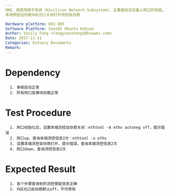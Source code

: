 ```yaml
---
HNS，海思网络子系统（Hisilicon Network Subsystem），主要是验证设备上网口的性能。
本用例验证的是XGE光口关闭打开流控自协商

Hardware platform: D03 D05  
Software Platform: CentOS Ubuntu Debian 
Author: Vasily Fang <fangyuanzheng3@huawei.com>  
Date: 2017-11-21
Categories: Estuary Documents  
Remark:
---
```


# Dependency
```
  1. 单板启动正常
  2. 所有网口各模块加载正常
```

# Test Procedure
```
  1. 网口初始化后，设置本端流控自协商关闭：ethtool -A ethx autoneg off，提示错误
  2. 网口up，查询本端流控信息2次：ethtool -a ethx 
  3. 设置本端流控自协商打开，提示错误，查询本端流控信息2次
  4. 网口down，查询流控信息2次
```

# Expected Result
```
  1. 各个步骤查询到的流控使能信息正确
  2. XGE光口自协商默认off，不可修改
```
